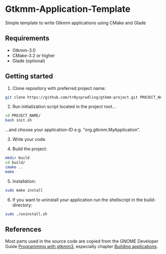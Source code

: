 # Gtkmm-Application-Template

Simple template to write Gtkmm applications using CMake and Glade

## Requirements
* Gtkmm-3.0
* CMake-3.2 or higher
* Glade (optional)

## Getting started
1. Clone repository with preferred project name:
```bash
git clone https://github.com/tr0yspradling/gtkmm-project.git PROJECT_NAME
```

2. Run initialization script located in the project root...
```bash
cd PROJECT_NAME/
bash init.sh
```
...and choose your application-ID e.g. "org.gtkmm.MyApplication".

3. Write your code.

4. Build the project:
```bash
mkdir build
cd build/
cmake ..
make
```
5. Installation:
```bash
sudo make install
```

6. If you want to uninstall your application run the shellscript in the build-directory:
```bash
sudo ./uninstall.sh
```

## References
Most parts used in the source code are copied from the GNOME Developer Guide [Programming with gtkmm3](https://developer.gnome.org/gtkmm-tutorial/stable/ "Programming with gtkmm3"), especially chapter [Building applications](https://developer.gnome.org/gtkmm-tutorial/stable/chapter-building-applications.html.en "Building applications").
